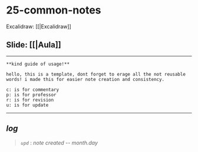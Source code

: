 # 25-common-notes

Excalidraw: [[|Excalidraw]]

## Slide: [[|Aula]]

---

```to_erase
**kind guide of usage!**

hello, this is a template, dont forget to erage all the not reusable words! i made this for easier note creation and consistency.

c: is for commentary
p: is for professor
r: is for revision
u: is for update
```

---

## ***log***

> *`upd`* : *note created -- month.day*
